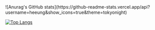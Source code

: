 <div>
 <div>
  ![Anurag's GitHub stats](https://github-readme-stats.vercel.app/api?username=heeung&show_icons=true&theme=tokyonight)
 </div>

[![Top Langs](https://github-readme-stats.vercel.app/api/top-langs/?username=heeung&layout=compact)](https://github.com/heeung)
</div>
